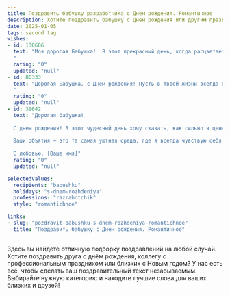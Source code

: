 ```yaml
---
title: Поздравить бабушку разработчика c Днем рождения. Романтичное
description: Хотите поздравить бабушку c Днем рождения или другим праздником? Наш ИИ создаст незабываемое поздравление, а вы обязательно выделитесь среди других.  
date: 2025-01-05
tags: second tag
wishes:
- id: 130686
  text: "Моя дорогая Бабушка!  В этот прекрасный день, когда расцветает всё вокруг, как и твоя душа, я хочу поздравить тебя с Днём рождения!  Пусть твоя жизнь будет такой же тёплой и уютной, как лучшие семейные вечера, наполненные любовью и счастьем, подобно бесконечному коду, создающему прекрасную картину нашей жизни.  Я бесконечно люблю тебя и желаю тебе долгих лет, наполненных радостью и здоровьем!
  "
  rating: "0"
  updated: "null"
- id: 80333
  text: "Дорогая Бабушка, с Днем рождения! Пусть в твоей жизни всегда будет место для новых открытий, как в твоей работе разработчика. Пусть твои творения приносят радость и пользу, а ты сама остаешься такой же молодой душой, полной энергии и вдохновения! 💖
  "
  rating: "0"
  updated: "null"
- id: 39642
  text: "Дорогая бабушка!
  
  С днем рождения! В этот чудесный день хочу сказать, как сильно я ценю вашу мудрость и тепло. Вы — яркий проект в нашей жизни, созданный с любовью и заботой. Каждый ваш совет словно идеальный код, который помогает мне находить решения в самых сложных ситуациях.
  
  Ваши объятия — это та самая уютная среда, где я всегда чувствую себя комфортно и защищённо. Пускай в вашем сердце будет всегда место для радости, а в жизни — побольше ярких мгновений. Вы — настоящий разработчик счастья в нашей семье!
  
  С любовью, [Ваше имя]"
  rating: "0"
  updated: "null"

selectedValues:
  recipients: "babushku"
  holidays: "s-dnem-rozhdeniya"
  professions: "razrabotchik"
  style: "romantichnoe"

links:
- slug: "pozdravit-babushku-s-dnem-rozhdeniya-romantichnoe"
  title: "Поздравить бабушку c Днем рождения. Романтичное"
---
```


Здесь вы найдете отличную подборку поздравлений на любой случай.
Хотите поздравить друга с днём рождения, коллегу с профессиональным праздником или близких с Новым годом? У нас есть всё, чтобы сделать ваш поздравительный текст незабываемым. Выбирайте нужную категорию и находите лучшие слова для ваших близких и друзей!
